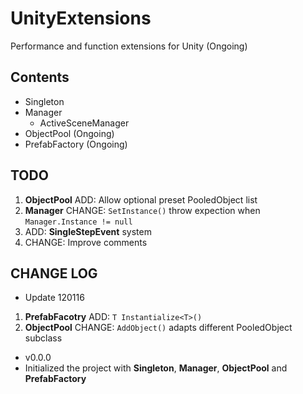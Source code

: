 # UnityExtensions
Performance and function extensions for Unity (Ongoing)

## Contents
* Singleton
* Manager
  * ActiveSceneManager
* ObjectPool (Ongoing)
* PrefabFactory (Ongoing)

## TODO
1. **ObjectPool** ADD: Allow optional preset PooledObject list
2. **Manager** CHANGE: `SetInstance()` throw expection when `Manager.Instance != null`
3. ADD: **SingleStepEvent** system
4. CHANGE: Improve comments

## CHANGE LOG
* Update 120116
 1. **PrefabFacotry** ADD: `T Instantialize<T>()`
 2. **ObjectPool** CHANGE: `AddObject()` adapts different PooledObject subclass
* v0.0.0
 * Initialized the project with **Singleton**, **Manager**, **ObjectPool** and **PrefabFactory**
